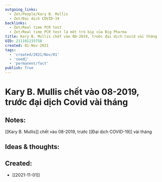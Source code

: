 ```yaml
---
outgoing_links:
  - Zet/People/Kary B. Mullis
  - Zet/Đại dịch COVID-19
backlinks:
  - Zet/Real time PCR test
  - Zet/Real time PCR test là một trò bịp của Big Pharma
title: Kary B. Mullis chết vào 08-2019, trước đại dịch Covid vài tháng
UID: 211101233758
created: 01-Nov-2021
tags:
  - 'created/2021/Nov/01'
  - 'seed🥜'
  - 'permanent/fact'
publish: True
---
```

# Kary B. Mullis chết vào 08-2019, trước đại dịch Covid vài tháng

## Notes:
[[Kary B. Mullis]] chết vào 08-2019, trước [[Đại dịch COVID-19]] vài tháng

## Ideas & thoughts:


## Created:
- [[2021-11-01]]
